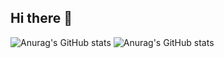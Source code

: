 ## Hi there 👋

<!--
**Storyos/Storyos** is a ✨ _special_ ✨ repository because its `README.md` (this file) appears on your GitHub profile.

Here are some ideas to get you started:

- 🔭 I’m currently working on ...
- 🌱 I’m currently learning ...
- 👯 I’m looking to collaborate on ...
- 🤔 I’m looking for help with ...
- 💬 Ask me about ...
- 📫 How to reach me: ...
- 😄 Pronouns: ...
- ⚡ Fun fact: ...
-->

![Anurag's GitHub stats](https://github-readme-stats.vercel.app/api?username=storyos&show_icons=true&theme=radical)
![Anurag's GitHub stats](https://github-readme-stats.vercel.app/api?username=storyos&show_icons=true&theme=radical)
